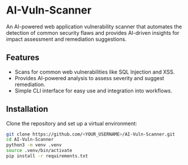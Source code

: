 # AI-Vuln-Scanner

An AI-powered web application vulnerability scanner that automates the detection of common security flaws and provides AI-driven insights for impact assessment and remediation suggestions.

## Features
- Scans for common web vulnerabilities like SQL Injection and XSS.
- Provides AI-powered analysis to assess severity and suggest remediation.
- Simple CLI interface for easy use and integration into workflows.

## Installation

Clone the repository and set up a virtual environment:
```bash
git clone https://github.com/<YOUR_USERNAME>/AI-Vuln-Scanner.git
cd AI-Vuln-Scanner
python3 -m venv .venv
source .venv/bin/activate
pip install -r requirements.txt

